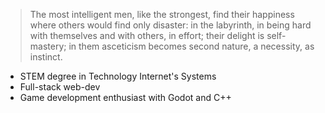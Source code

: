>The most intelligent men, like the strongest, find their happiness where others would find only disaster: in the labyrinth, in being hard with themselves and with others, in effort; their delight is self-mastery; in them asceticism becomes second nature, a necessity, as instinct.

- STEM degree in Technology Internet's Systems
- Full-stack web-dev
- Game development enthusiast with Godot and C++
